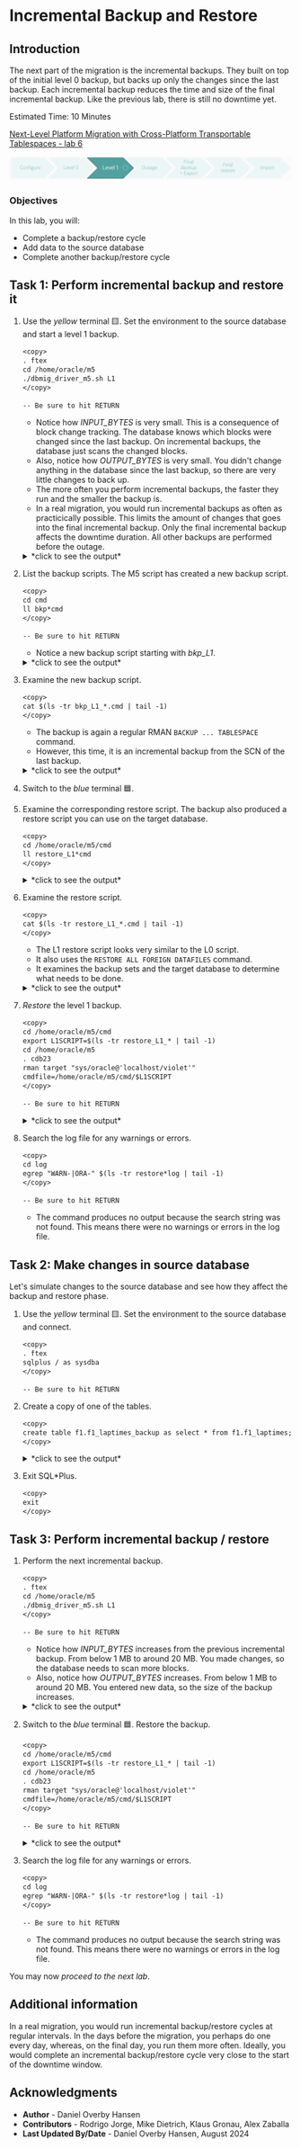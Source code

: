 # Incremental Backup and Restore

## Introduction

The next part of the migration is the incremental backups. They built on top of the initial level 0 backup, but backs up only the changes since the last backup. Each incremental backup reduces the time and size of the final incremental backup. Like the previous lab, there is still no downtime yet.

Estimated Time: 10 Minutes

[Next-Level Platform Migration with Cross-Platform Transportable Tablespaces - lab 6](youtube:fgyDy-QcV_o?start=1232)

![Start the incremental level 1 backup/restore](./images/incremental-backup-restore-overview.png " ")

### Objectives

In this lab, you will:

* Complete a backup/restore cycle
* Add data to the source database
* Complete another backup/restore cycle

## Task 1: Perform incremental backup and restore it

1. Use the *yellow* terminal 🟨. Set the environment to the source database and start a level 1 backup.

    ```
    <copy>
    . ftex
    cd /home/oracle/m5
    ./dbmig_driver_m5.sh L1
    </copy>

    -- Be sure to hit RETURN
    ```

    * Notice how *INPUT_BYTES* is very small. This is a consequence of block change tracking. The database knows which blocks were changed since the last backup. On incremental backups, the database just scans the changed blocks.
    * Also, notice how *OUTPUT_BYTES* is very small. You didn't change anything in the database since the last backup, so there are very little changes to back up.
    * The more often you perform incremental backups, the faster they run and the smaller the backup is.
    * In a real migration, you would run incremental backups as often as practicically possible. This limits the amount of changes that goes into the final incremental backup. Only the final incremental backup affects the downtime duration. All other backups are performed before the outage.
    
    <details>
    <summary>*click to see the output*</summary>
    ``` text
    $ . ftex
    $ cd /home/oracle/m5
    $ ./dbmig_driver_m5.sh L1
    Properties file found, sourcing.
    LOG and CMD directories found
    2024-07-02 19:03:36 - 1719947016775: Requested L1 backup for pid 14106.  Using DISK destination, 4 channels and 64G section size.
    2024-07-02 19:03:36 - 1719947016783: Performing L1 backup for pid 14106
    RMAN> 2> 3> 4> RMAN> RMAN> 2> 3> 4> 5> 6> 7> 8> 9> 10> 11> 12> 13> RMAN>
    2024-07-02 19:03:40 - 1719947020732: No errors or warnings found in backup log file for pid 14106
    2024-07-02 19:03:40 - 1719947020748: Manually copy restore script to destination
    2024-07-02 19:03:40 - 1719947020750:  => /home/oracle/m5/cmd/restore_L1_FTEX_240702190336.cmd
    2024-07-02 19:03:40 - 1719947020762: Saving SCN for next backup for pid 14106
    
    BACKUP_TYPE   INPUT_BYTES(MB) OUTPUT_BYTES(MB) STATUS    START_TIME          END_TIME            ELAPSED_TIME(Min)
    ------------- --------------- ---------------- --------- ------------------- ------------------- -----------------
    DATAFILE FULL .0078125        .046875          COMPLETED 07/02/2024:19:03:39 07/02/2024:19:03:40 .01
    ```
    </details>

2. List the backup scripts. The M5 script has created a new backup script.

    ```
    <copy>
    cd cmd
    ll bkp*cmd
    </copy>

    -- Be sure to hit RETURN
    ```

    * Notice a new backup script starting with *bkp_L1*. 

    <details>
    <summary>*click to see the output*</summary>
    ``` text
    $ cd cmd
    $ ll bkp*cmd
    -rw-r--r--. 1 oracle oinstall 641 Jul  2 18:52 bkp_L0_240702185218.cmd
    -rw-r--r--. 1 oracle oinstall 676 Jul  2 19:03 bkp_L1_240702190336.cmd
    ```
    </details>

3. Examine the new backup script. 

    ```
    <copy>
    cat $(ls -tr bkp_L1_*.cmd | tail -1)
    </copy>
    ```

    * The backup is again a regular RMAN `BACKUP ... TABLESPACE` command.
    * However, this time, it is an incremental backup from the SCN of the last backup. 

    <details>
    <summary>*click to see the output*</summary>
    ``` text
    $ cat $(ls -tr bkp_L1_*.cmd | tail -1)
    SET ECHO ON;
    SHOW ALL;
    ALTER SYSTEM CHECKPOINT GLOBAL;
    SELECT checkpoint_change# prev_incr_ckp_scn FROM v$database;
    SET EVENT FOR skip_auxiliary_set_tbs TO 1;
    RUN
    {
    ALLOCATE CHANNEL d1 DEVICE TYPE DISK FORMAT '/home/oracle/m5/rman/L1_%d_%N_%t_%s_%p';
    ALLOCATE CHANNEL d2 DEVICE TYPE DISK FORMAT '/home/oracle/m5/rman/L1_%d_%N_%t_%s_%p';
    ALLOCATE CHANNEL d3 DEVICE TYPE DISK FORMAT '/home/oracle/m5/rman/L1_%d_%N_%t_%s_%p';
    ALLOCATE CHANNEL d4 DEVICE TYPE DISK FORMAT '/home/oracle/m5/rman/L1_%d_%N_%t_%s_%p';
    BACKUP
           FILESPERSET 1
           INCREMENTAL FROM SCN 558989
           SECTION SIZE 64G
           TAG FTEX_L1_240702190336
           TABLESPACE USERS;
    }
    ```
    </details>

4. Switch to the *blue* terminal 🟦. 

5. Examine the corresponding restore script. The backup also produced a restore script you can use on the target database.

    ```
    <copy>
    cd /home/oracle/m5/cmd
    ll restore_L1*cmd
    </copy>
    ```

    <details>
    <summary>*click to see the output*</summary>
    ``` text
    -rw-r--r--. 1 oracle oinstall 658 Jul  2 19:03 restore_L1_FTEX_240702190336.cmd
    ```
    </details>

6. Examine the restore script. 

    ```
    <copy>
    cat $(ls -tr restore_L1_*.cmd | tail -1)
    </copy>
    ```

    * The L1 restore script looks very similar to the L0 script.
    * It also uses the `RESTORE ALL FOREIGN DATAFILES` command.
    * It examines the backup sets and the target database to determine what needs to be done.

    <details>
    <summary>*click to see the output*</summary>
    ``` text
    $ cat $(ls -tr restore_L1_*.cmd | tail -1)
    SPOOL LOG TO log/restore_L1_FTEX_240702190336.log;
    SPOOL TRACE TO log/restore_L1_FTEX_240702190336.trc;
    SET EVENT FOR catalog_foreign_datafile_restore TO 1;
    SET ECHO ON;
    SHOW ALL;
    DEBUG ON;
    RUN
    {
    ALLOCATE CHANNEL DISK1 DEVICE TYPE DISK FORMAT '/home/oracle/m5/rman/L1_%d_%N_%t_%s_%p';
    ALLOCATE CHANNEL DISK2 DEVICE TYPE DISK FORMAT '/home/oracle/m5/rman/L1_%d_%N_%t_%s_%p';
    ALLOCATE CHANNEL DISK3 DEVICE TYPE DISK FORMAT '/home/oracle/m5/rman/L1_%d_%N_%t_%s_%p';
    ALLOCATE CHANNEL DISK4 DEVICE TYPE DISK FORMAT '/home/oracle/m5/rman/L1_%d_%N_%t_%s_%p';
    RESTORE ALL FOREIGN DATAFILES TO NEW FROM BACKUPSET
    '/home/oracle/m5/rman/L1_FTEX_USERS_1173294219_3_1';}
    ```
    </details>

7. *Restore* the level 1 backup. 

    ```
    <copy>
    cd /home/oracle/m5/cmd
    export L1SCRIPT=$(ls -tr restore_L1_* | tail -1) 
    cd /home/oracle/m5
    . cdb23
    rman target "sys/oracle@'localhost/violet'" cmdfile=/home/oracle/m5/cmd/$L1SCRIPT
    </copy>

    -- Be sure to hit RETURN
    ```

    <details>
    <summary>*click to see the output*</summary>
    ``` text
    $ rman target "sys@'localhost/violet'" cmdfile=/home/oracle/m5/cmd/$L1SCRIPT
    
    Recovery Manager: Release 23.0.0.0.0 - for Oracle Cloud and Engineered Systems on Tue Jul 2 19:09:01 2024
    Version 23.5.0.24.07
    
    Copyright (c) 1982, 2024, Oracle and/or its affiliates.  All rights reserved.
    
    connected to target database: CDB23:VIOLET (DBID=1874382390)
    
    RMAN> SPOOL LOG TO log/restore_L1_FTEX_240702190336.log;
    2> SPOOL TRACE TO log/restore_L1_FTEX_240702190336.trc;
    3> SET EVENT FOR catalog_foreign_datafile_restore TO 1;
    4> SET ECHO ON;
    5> SHOW ALL;
    6> DEBUG ON;
    7> RUN
    8> {
    9> ALLOCATE CHANNEL DISK1 DEVICE TYPE DISK FORMAT '/home/oracle/m5/rman/L1_%d_%N_%t_%s_%p';
    10> ALLOCATE CHANNEL DISK2 DEVICE TYPE DISK FORMAT '/home/oracle/m5/rman/L1_%d_%N_%t_%s_%p';
    11> ALLOCATE CHANNEL DISK3 DEVICE TYPE DISK FORMAT '/home/oracle/m5/rman/L1_%d_%N_%t_%s_%p';
    12> ALLOCATE CHANNEL DISK4 DEVICE TYPE DISK FORMAT '/home/oracle/m5/rman/L1_%d_%N_%t_%s_%p';
    13> RESTORE ALL FOREIGN DATAFILES TO NEW FROM BACKUPSET
    14> '/home/oracle/m5/rman/L1_FTEX_USERS_1173294219_3_1';}
    15>
    ```
    </details>

8. Search the log file for any warnings or errors. 

    ```
    <copy>
    cd log
    egrep "WARN-|ORA-" $(ls -tr restore*log | tail -1)
    </copy>

    -- Be sure to hit RETURN
    ```

    * The command produces no output because the search string was not found. This means there were no warnings or errors in the log file.

## Task 2: Make changes in source database

Let's simulate changes to the source database and see how they affect the backup and restore phase.

1. Use the *yellow* terminal 🟨. Set the environment to the source database and connect.

    ```
    <copy>
    . ftex
    sqlplus / as sysdba
    </copy>

    -- Be sure to hit RETURN
    ```

2. Create a copy of one of the tables.

    ```
    <copy>
    create table f1.f1_laptimes_backup as select * from f1.f1_laptimes;
    </copy>
    ```

    <details>
    <summary>*click to see the output*</summary>
    ``` text
    SQL> create table f1.f1_laptimes_backup as select * from f1.f1_laptimes;
    
    Table created.
    ```
    </details>

3. Exit SQL*Plus.

    ```
    <copy>
    exit
    </copy>
    ```

## Task 3: Perform incremental backup / restore

1. Perform the next incremental backup.

    ```
    <copy>
    . ftex
    cd /home/oracle/m5
    ./dbmig_driver_m5.sh L1
    </copy>

    -- Be sure to hit RETURN
    ```

    * Notice how *INPUT_BYTES* increases from the previous incremental backup. From below 1 MB to around 20 MB. You made changes, so the database needs to scan more blocks. 
    * Also, notice how *OUTPUT_BYTES* increases. From below 1 MB to around 20 MB. You entered new data, so the size of the backup increases.

    <details>
    <summary>*click to see the output*</summary>
    ``` text
    $ . ftex
    $ cd /home/oracle/m5
    $ ./dbmig_driver_m5.sh L1
    Properties file found, sourcing.
    LOG and CMD directories found
    2024-07-02 19:09:49 - 1719947389848: Requested L1 backup for pid 14507.  Using DISK destination, 4 channels and 64G section size.
    2024-07-02 19:09:49 - 1719947389856: Performing L1 backup for pid 14507
    RMAN> 2> 3> 4> RMAN> RMAN> 2> 3> 4> 5> 6> 7> 8> 9> 10> 11> 12> 13> RMAN>
    2024-07-02 19:09:53 - 1719947393764: No errors or warnings found in backup log file for pid 14507
    2024-07-02 19:09:53 - 1719947393778: Manually copy restore script to destination
    2024-07-02 19:09:53 - 1719947393780:  => /home/oracle/m5/cmd/restore_L1_FTEX_240702190949.cmd
    2024-07-02 19:09:53 - 1719947393792: Saving SCN for next backup for pid 14507
    
    BACKUP_TYPE   INPUT_BYTES(MB) OUTPUT_BYTES(MB) STATUS    START_TIME          END_TIME            ELAPSED_TIME(Min)
    ------------- --------------- ---------------- --------- ------------------- ------------------- -----------------
    DATAFILE FULL 20.304687       20.3359375       COMPLETED 07/02/2024:19:09:52 07/02/2024:19:09:53 .01
    ```
    </details>

2. Switch to the *blue* terminal 🟦. Restore the backup.

    ```
    <copy>
    cd /home/oracle/m5/cmd
    export L1SCRIPT=$(ls -tr restore_L1_* | tail -1) 
    cd /home/oracle/m5
    . cdb23
    rman target "sys/oracle@'localhost/violet'" cmdfile=/home/oracle/m5/cmd/$L1SCRIPT
    </copy>

    -- Be sure to hit RETURN
    ```

    <details>
    <summary>*click to see the output*</summary>
    ``` text
    $ rman target "sys/oracle@'localhost/violet'" cmdfile=/home/oracle/m5/cmd/$L1SCRIPT
    
    Recovery Manager: Release 23.0.0.0.0 - for Oracle Cloud and Engineered Systems on Tue Jul 2 19:10:56 2024
    Version 23.5.0.24.07
    
    Copyright (c) 1982, 2024, Oracle and/or its affiliates.  All rights reserved.
    
    connected to target database: CDB23:VIOLET (DBID=1874382390)
    
    RMAN> SPOOL LOG TO log/restore_L1_FTEX_240702190949.log;
    2> SPOOL TRACE TO log/restore_L1_FTEX_240702190949.trc;
    3> SET EVENT FOR catalog_foreign_datafile_restore TO 1;
    4> SET ECHO ON;
    5> SHOW ALL;
    6> DEBUG ON;
    7> RUN
    8> {
    9> ALLOCATE CHANNEL DISK1 DEVICE TYPE DISK FORMAT '/home/oracle/m5/rman/L1_%d_%N_%t_%s_%p';
    10> ALLOCATE CHANNEL DISK2 DEVICE TYPE DISK FORMAT '/home/oracle/m5/rman/L1_%d_%N_%t_%s_%p';
    11> ALLOCATE CHANNEL DISK3 DEVICE TYPE DISK FORMAT '/home/oracle/m5/rman/L1_%d_%N_%t_%s_%p';
    12> ALLOCATE CHANNEL DISK4 DEVICE TYPE DISK FORMAT '/home/oracle/m5/rman/L1_%d_%N_%t_%s_%p';
    13> RESTORE ALL FOREIGN DATAFILES TO NEW FROM BACKUPSET
    14> '/home/oracle/m5/rman/L1_FTEX_USERS_1173294592_4_1';}
    15>
    ```
    </details>

3. Search the log file for any warnings or errors. 

    ```
    <copy>
    cd log
    egrep "WARN-|ORA-" $(ls -tr restore*log | tail -1)
    </copy>

    -- Be sure to hit RETURN
    ```

    * The command produces no output because the search string was not found. This means there were no warnings or errors in the log file.

You may now *proceed to the next lab*.

## Additional information

In a real migration, you would run incremental backup/restore cycles at regular intervals. In the days before the migration, you perhaps do one every day, whereas, on the final day, you run them more often. Ideally, you would complete an incremental backup/restore cycle very close to the start of the downtime window.

## Acknowledgments

* **Author** - Daniel Overby Hansen
* **Contributors** - Rodrigo Jorge, Mike Dietrich, Klaus Gronau, Alex Zaballa
* **Last Updated By/Date** - Daniel Overby Hansen, August 2024

